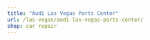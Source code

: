 ```yaml
---
title: "Audi Las Vegas Parts Center"
url: /las-vegas/audi-las-vegas-parts-center/
shop: car repair
---
```

